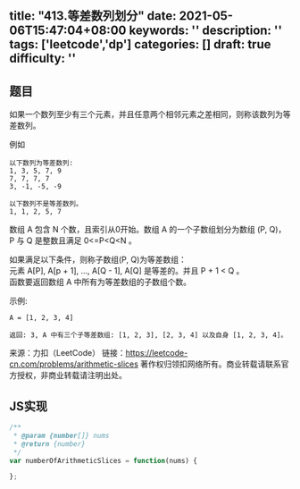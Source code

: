title: "413.等差数列划分"
date: 2021-05-06T15:47:04+08:00
keywords: ''
description: ''
tags: ['leetcode','dp']
categories: []
draft: true
difficulty: ''
---

## 题目

如果一个数列至少有三个元素，并且任意两个相邻元素之差相同，则称该数列为等差数列。

例如
```
以下数列为等差数列:
1, 3, 5, 7, 9
7, 7, 7, 7
3, -1, -5, -9

以下数列不是等差数列。
1, 1, 2, 5, 7
```

数组 A 包含 N 个数，且索引从0开始。数组 A 的一个子数组划分为数组 (P, Q)，P 与 Q 是整数且满足 0<=P<Q<N 。

如果满足以下条件，则称子数组(P, Q)为等差数组：  
元素 A[P], A[p + 1], ..., A[Q - 1], A[Q] 是等差的。并且 P + 1 < Q 。  
函数要返回数组 A 中所有为等差数组的子数组个数。

示例:
```
A = [1, 2, 3, 4]

返回: 3, A 中有三个子等差数组: [1, 2, 3], [2, 3, 4] 以及自身 [1, 2, 3, 4]。
```

来源：力扣（LeetCode）
链接：https://leetcode-cn.com/problems/arithmetic-slices
著作权归领扣网络所有。商业转载请联系官方授权，非商业转载请注明出处。


## JS实现

```javascript
/**
 * @param {number[]} nums
 * @return {number}
 */
var numberOfArithmeticSlices = function(nums) {

};
```
